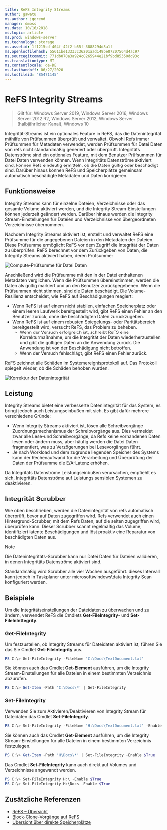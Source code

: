 ```yaml
---
title: ReFS Integrity Streams
author: gawatu
ms.author: jgerend
manager: dmoss
ms.date: 10/16/2018
ms.topic: article
ms.prod: windows-server
ms.technology: storage
ms.assetid: 1f1215cd-404f-42f2-b55f-3888294d8a1f
ms.openlocfilehash: 55611be13333c36201aad149be87207564d4ac97
ms.sourcegitcommit: 771db070a3a924c8265944e21bf9bd85350dd93c
ms.translationtype: MT
ms.contentlocale: de-DE
ms.lasthandoff: 06/27/2020
ms.locfileid: "85471145"
---
```

# <a name="refs-integrity-streams"></a>ReFS Integrity Streams
>Gilt für: Windows Server 2019, Windows Server 2016, Windows Server 2012 R2, Windows Server 2012, Windows Server (halbjährlicher Kanal), Windows 10

Integrität-Streams ist ein optionales Feature in ReFS, das die Datenintegrität mithilfe von Prüfsummen überprüft und verwaltet. Obwohl Refs immer Prüfsummen für Metadaten verwendet, werden Prüfsummen für Datei Daten von refs nicht standardmäßig generiert oder überprüft. Integritäts Datenströme sind ein optionales Feature, mit dem Benutzer Prüfsummen für Datei Daten verwenden können. Wenn Integritäts Datenströme aktiviert sind, können Refs eindeutig ermitteln, ob die Daten gültig oder beschädigt sind. Darüber hinaus können ReFS und Speicherplätze gemeinsam automatisch beschädigte Metadaten und Daten korrigieren.

## <a name="how-it-works"></a>Funktionsweise

Integrity Streams kann für einzelne Dateien, Verzeichnisse oder das gesamte Volume aktiviert werden, und die Integrity Stream-Einstellungen können jederzeit geändert werden. Darüber hinaus werden die Integrity Stream-Einstellungen für Dateien und Verzeichnisse von übergeordneten Verzeichnisse übernommen.

Nachdem Integrity Streams aktiviert ist, erstellt und verwaltet ReFS eine Prüfsumme für die angegebenen Dateien in den Metadaten der Dateien. Diese Prüfsumme ermöglicht ReFS vor dem Zugriff die Integrität der Daten zu überprüfen. ReFS berechnet vor dem Zurückgeben von Daten, die Integrity Streams aktiviert haben, deren Prüfsumme:

![Compute-Prüfsumme für Datei Daten](media/compute-checksum.gif)

Anschließend wird die Prüfsumme mit den in der Datei enthaltenen Metadaten verglichen. Wenn die Prüfsummen übereinstimmen, werden die Daten als gültig markiert und an den Benutzer zurückgegebenen. Wenn die Prüfsummen nicht stimmen, sind die Daten beschädigt. Die Volume-Resilienz entscheidet, wie ReFS auf Beschädigungen reagiert:

- Wenn ReFS ist auf einem nicht stabilen, einfachen Speicherplatz oder einem leeren Laufwerk bereitgestellt wird, gibt ReFS einen Fehler an den Benutzer zurück, ohne die beschädigten Daten zurückzugeben.
- Wenn ReFS ist auf einem robusten Spiegelungs- oder Paritätsbereich bereitgestellt wird, versucht ReFS, das Problem zu beheben.
    - Wenn der Versuch erfolgreich ist, schreibt ReFS eine Korrekturmaßnahme, um die Integrität der Daten wiederherzustellen und gibt die gültigen Daten an die Anwendung zurück. Die Anwendung ist von der Beschädigung nicht betroffen.
    - Wenn der Versuch fehlschlägt, gibt ReFS einen Fehler zurück.

ReFS zeichnet alle Schäden im Systemereignisprotokoll auf. Das Protokoll spiegelt wieder, ob die Schäden behoben wurden.

![Korrektur der Datenintegrität](media/corrective-write.gif)

## <a name="performance"></a>Leistung

Integrity Streams bietet eine verbesserte Datenintegrität für das System, es bringt jedoch auch Leistungseinbußen mit sich. Es gibt dafür mehrere verschiedene Gründe:
- Wenn Integrity Streams aktiviert ist, lösen alle Schreibvorgänge Zuordnungsmechanismus der Schreibvorgänge aus. Dies vermeidet zwar alle Lese-und Schreibvorgänge, da Refs keine vorhandenen Daten lesen oder ändern muss, aber häufig werden die Datei Daten fragmentiert, was zu Verzögerungen bei Lesevorgängen führt.
- Je nach Workload und dem zugrunde liegenden Speicher des Systems kann der Rechenaufwand für die Verarbeitung und Überprüfung der Daten der Prüfsumme die E/A-Latenz erhöhen.

Da Integritäts Datenströme Leistungseinbußen verursachen, empfiehlt es sich, Integritäts Datenströme auf Leistungs sensiblen Systemen zu deaktivieren.

## <a name="integrity-scrubber"></a>Integrität Scrubber

Wie oben beschrieben, werden die Datenintegrität von refs automatisch überprüft, bevor auf Daten zugegriffen wird. Refs verwendet auch einen Hintergrund-Scrubber, mit dem Refs Daten, auf die selten zugegriffen wird, überprüfen kann. Dieser Scrubber scannt regelmäßig das Volume, identifiziert latente Beschädigungen und löst proaktiv eine Reparatur von beschädigten Daten aus.

  >[!NOTE]
  >Die Datenintegritäts-Scrubber kann nur Datei Daten für Dateien validieren, in denen Integritäts Datenströme aktiviert sind.

Standardmäßig wird Scrubber alle vier Wochen ausgeführt. dieses Intervall kann jedoch in Taskplaner unter microsoft\windows\data Integrity Scan konfiguriert werden.

## <a name="examples"></a>Beispiele
Um die Integritätseinstellungen der Dateidaten zu überwachen und zu ändern, verwendet ReFS die Cmdlets **Get-FileIntegrity**- und **Set-FileInInttegrity**.

### <a name="get-fileintegrity"></a>Get-FileIntegrity
Um festzustellen, ob Integrity Streams für Dateidaten aktiviert ist, führen Sie das Sie Cmdlet **Get-FileIntegrity** aus.

```PowerShell
PS C:\> Get-FileIntegrity -FileName 'C:\Docs\TextDocument.txt'
```

Sie können auch das Cmdlet **Get-Element** ausführen, um die Integrity Stream-Einstellungen für alle Dateien in einem bestimmten Verzeichnis abzurufen.

```PowerShell
PS C:\> Get-Item -Path 'C:\Docs\*' | Get-FileIntegrity
```

### <a name="set-fileintegrity"></a>Set-FileIntegrity
Verwenden Sie zum Aktivieren/Deaktivieren von Integrity Stream für Dateidaten das Cmdlet **Set-FileIntegrity**.

```PowerShell
PS C:\> Set-FileIntegrity -FileName 'H:\Docs\TextDocument.txt' -Enable $True
```

Sie können auch das Cmdlet **Get-Element** ausführen, um die Integrity Stream-Einstellungen für alle Dateien in einem bestimmten Verzeichnis festzulegen.

```PowerShell
PS C:\> Get-Item -Path 'H\Docs\*' | Set-FileIntegrity -Enable $True
```

Das Cmdlet **Set-FileIntegrity** kann auch direkt auf Volumes und Verzeichnisse angewandt werden.

```PowerShell
PS C:\> Set-FileIntegrity H:\ -Enable $True
PS C:\> Set-FileIntegrity H:\Docs -Enable $True
```

## <a name="additional-references"></a>Zusätzliche Referenzen

-   [ReFS – Übersicht](refs-overview.md)
-   [Block-Clone-Vorgänge auf ReFS](block-cloning.md)
-   [Übersicht über direkte Speicherplätze](../storage-spaces/storage-spaces-direct-overview.md)

